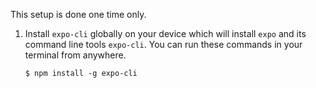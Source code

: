This setup is done one time only.

1. Install `expo-cli` globally on your device which will install `expo` and its command line tools `expo-cli`. You can run these commands in your terminal from anywhere.

   ```shell
   $ npm install -g expo-cli
   ```
